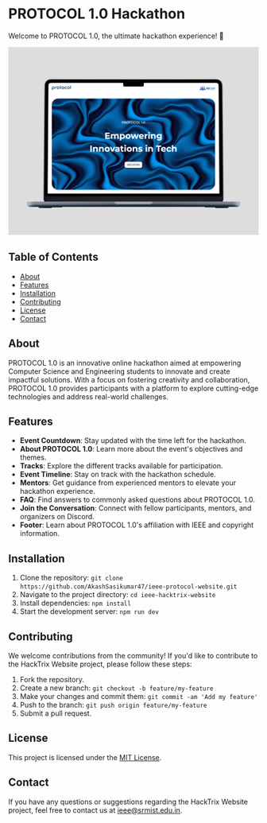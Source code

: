 # PROTOCOL 1.0 Hackathon

Welcome to PROTOCOL 1.0, the ultimate hackathon experience! 🚀

![PROTOCOL 1.0 Website](public/assets/Posters/protocol-website.png)

## Table of Contents
- [About](#about)
- [Features](#features)
- [Installation](#installation)
- [Contributing](#contributing)
- [License](#license)
- [Contact](#contact)

## About

PROTOCOL 1.0 is an innovative online hackathon aimed at empowering Computer Science and Engineering students to innovate and create impactful solutions. With a focus on fostering creativity and collaboration, PROTOCOL 1.0 provides participants with a platform to explore cutting-edge technologies and address real-world challenges.

## Features

- **Event Countdown**: Stay updated with the time left for the hackathon.
- **About PROTOCOL 1.0**: Learn more about the event's objectives and themes.
- **Tracks**: Explore the different tracks available for participation.
- **Event Timeline**: Stay on track with the hackathon schedule.
- **Mentors**: Get guidance from experienced mentors to elevate your hackathon experience.
- **FAQ**: Find answers to commonly asked questions about PROTOCOL 1.0.
- **Join the Conversation**: Connect with fellow participants, mentors, and organizers on Discord.
- **Footer**: Learn about PROTOCOL 1.0's affiliation with IEEE and copyright information.

## Installation

1. Clone the repository: `git clone https://github.com/AkashSasikumar47/ieee-protocol-website.git`
2. Navigate to the project directory: `cd ieee-hacktrix-website`
3. Install dependencies: `npm install`
4. Start the development server: `npm run dev`

## Contributing

We welcome contributions from the community! If you'd like to contribute to the HackTrix Website project, please follow these steps:

1. Fork the repository.
2. Create a new branch: `git checkout -b feature/my-feature`
3. Make your changes and commit them: `git commit -am 'Add my feature'`
4. Push to the branch: `git push origin feature/my-feature`
5. Submit a pull request.

## License

This project is licensed under the [MIT License](LICENSE).

## Contact

If you have any questions or suggestions regarding the HackTrix Website project, feel free to contact us at [ieee@srmist.edu.in](mailto:ieee@srmist.edu.in).